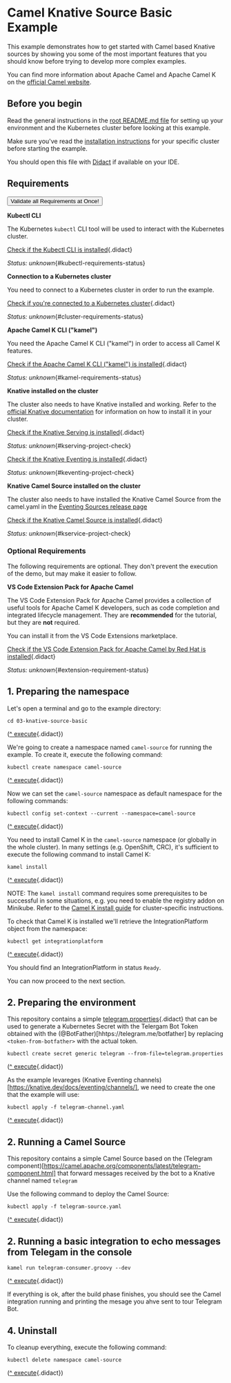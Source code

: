 # Camel Knative Source Basic Example

This example demonstrates how to get started with Camel based Knative sources by showing you some of the most important 
features that you should know before trying to develop more complex examples.

You can find more information about Apache Camel and Apache Camel K on the [official Camel website](https://camel.apache.org).

## Before you begin

Read the general instructions in the [root README.md file](../README.md) for setting up your environment and the Kubernetes cluster before looking at this example.

Make sure you've read the [installation instructions](https://camel.apache.org/camel-k/latest/installation/installation.html) for your specific 
cluster before starting the example.

You should open this file with [Didact](https://marketplace.visualstudio.com/items?itemName=redhat.vscode-didact) if available on your IDE.

## Requirements

<a href='didact://?commandId=vscode.didact.validateAllRequirements' title='Validate all requirements!'><button>Validate all Requirements at Once!</button></a>

**Kubectl CLI**

The Kubernetes `kubectl` CLI tool will be used to interact with the Kubernetes cluster.

[Check if the Kubectl CLI is installed](didact://?commandId=vscode.didact.cliCommandSuccessful&text=kubectl-requirements-status$$kubectl%20help&completion=Checked%20kubectl%20tool%20availability "Tests to see if `kubectl help` returns a 0 return code"){.didact}

*Status: unknown*{#kubectl-requirements-status}

**Connection to a Kubernetes cluster**

You need to connect to a Kubernetes cluster in order to run the example.

[Check if you're connected to a Kubernetes cluster](didact://?commandId=vscode.didact.cliCommandSuccessful&text=cluster-requirements-status$$kubectl%20get%20pod&completion=Checked%20Kubernetes%20connection "Tests to see if `kubectl get pod` returns a 0 return code"){.didact}

*Status: unknown*{#cluster-requirements-status}

**Apache Camel K CLI ("kamel")**

You need the Apache Camel K CLI ("kamel") in order to access all Camel K features.

[Check if the Apache Camel K CLI ("kamel") is installed](didact://?commandId=vscode.didact.requirementCheck&text=kamel-requirements-status$$kamel%20version$$Camel%20K%20Client&completion=Checked%20if%20Camel%20K%20CLI%20is%20available%20on%20this%20system. "Tests to see if `kamel version` returns a result"){.didact}

*Status: unknown*{#kamel-requirements-status}

**Knative installed on the cluster**

The cluster also needs to have Knative installed and working. Refer to the [official Knative documentation](https://knative.dev/docs/install/) for information on how to install it in your cluster.

[Check if the Knative Serving is installed](didact://?commandId=vscode.didact.requirementCheck&text=kserving-project-check$$kubectl%20api-resources%20--api-group=serving.knative.dev$$kservice%2Cksvc&completion=Verified%20Knative%20services%20installation. "Verifies if Knative Serving is installed"){.didact}

*Status: unknown*{#kserving-project-check}

[Check if the Knative Eventing is installed](didact://?commandId=vscode.didact.requirementCheck&text=keventing-project-check$$kubectl%20api-resources%20--api-group=messaging.knative.dev$$inmemorychannels&completion=Verified%20Knative%20eventing%20services%20installation. "Verifies if Knative Eventing is installed"){.didact}

*Status: unknown*{#keventing-project-check}

**Knative Camel Source installed on the cluster**

The cluster also needs to have installed the Knative Camel Source from the camel.yaml in the [Eventing Sources release page](https://github.com/knative/eventing-contrib/releases)

[Check if the Knative Camel Source is installed](didact://?commandId=vscode.didact.requirementCheck&text=kservice-project-check$$kubectl%20api-resources%20--api-group=sources.knative.dev$$camelsources&completion=Verified%20Knative%20Camel%20Source%20installation. "Verifies if Knative Camel Source is installed"){.didact}

*Status: unknown*{#kservice-project-check}

### Optional Requirements

The following requirements are optional. They don't prevent the execution of the demo, but may make it easier to follow.

**VS Code Extension Pack for Apache Camel**

The VS Code Extension Pack for Apache Camel provides a collection of useful tools for Apache Camel K developers,
such as code completion and integrated lifecycle management. They are **recommended** for the tutorial, but they are **not**
required.

You can install it from the VS Code Extensions marketplace.

[Check if the VS Code Extension Pack for Apache Camel by Red Hat is installed](didact://?commandId=vscode.didact.extensionRequirementCheck&text=extension-requirement-status$$redhat.apache-camel-extension-pack&completion=Camel%20extension%20pack%20is%20available%20on%20this%20system. "Checks the VS Code workspace to make sure the extension pack is installed"){.didact}

*Status: unknown*{#extension-requirement-status}

## 1. Preparing the namespace

Let's open a terminal and go to the example directory:

```
cd 03-knative-source-basic
```
([^ execute](didact://?commandId=vscode.didact.sendNamedTerminalAString&text=camelTerm$$cd%2003-knative-source-basic&completion=Executed%20command. "Opens a new terminal and sends the command above"){.didact})


We're going to create a namespace named `camel-source` for running the example. To create it, execute the following command:

```
kubectl create namespace camel-source
```
([^ execute](didact://?commandId=vscode.didact.sendNamedTerminalAString&text=camelTerm$$kubectl%20create%20namespace%20camel-source&completion=New%20project%20creation. "Opens a new terminal and sends the command above"){.didact})


Now we can set the `camel-source` namespace as default namespace for the following commands:

```
kubectl config set-context --current --namespace=camel-source
```
([^ execute](didact://?commandId=vscode.didact.sendNamedTerminalAString&text=camelTerm$$kubectl%20config%20set-context%20--current%20--namespace%3Dcamel-basic&completion=New%20project%20creation. "Opens a new terminal and sends the command above"){.didact})

You need to install Camel K in the `camel-source` namespace (or globally in the whole cluster).
In many settings (e.g. OpenShift, CRC), it's sufficient to execute the following command to install Camel K:

```
kamel install
```
([^ execute](didact://?commandId=vscode.didact.sendNamedTerminalAString&text=camelTerm$$kamel%20install&completion=Installing%20Camel%20K. "Opens a new terminal and sends the command above"){.didact})

NOTE: The `kamel install` command requires some prerequisites to be successful in some situations, e.g. you need to enable the registry addon on Minikube. Refer to the [Camel K install guide](https://camel.apache.org/camel-k/latest/installation/installation.html) for cluster-specific instructions.

To check that Camel K is installed we'll retrieve the IntegrationPlatform object from the namespace:

```
kubectl get integrationplatform
```
([^ execute](didact://?commandId=vscode.didact.sendNamedTerminalAString&text=camelTerm$$kubectl%20get%20integrationplatform&completion=Executed%20Command. "Opens a new terminal and sends the command above"){.didact})

You should find an IntegrationPlatform in status `Ready`.

You can now proceed to the next section.

## 2. Preparing the environment 

This repository contains a simple [telegram.properties](didact://?commandId=vscode.openFolder&projectFilePath=01-basic/telegram.properties&completion=Opened%20the%telegram.properties%20file "Opens the telegram.properties file"){.didact} that can be used to generate a Kubernetes Secret with the Telergam Bot Token obtained with the (@BotFather)[hhtps://telegram.me/botfather] by replacing `
<token-from-botfather>` with the actual token. 

```
kubectl create secret generic telegram --from-file=telegram.properties
```
([^ execute](didact://?commandId=vscode.didact.sendNamedTerminalAString&text=camelTerm$$kubectl%20create%20secret%20generic%20telegram%20--from-file%3Dtelegram.properties&completion=secret%20%22telegram%22%20created. "Create a secret with Telegram credentials"){.didact})

As the example levareges (Knative Eventing channels)[https://knative.dev/docs/eventing/channels/], we need to create the one that the example will use:

```
kubectl apply -f telegram-channel.yaml
```
([^ execute](didact://?commandId=vscode.didact.sendNamedTerminalAString&text=camelTerm$$kubectl%20apply%20-f%20telegram-channel.yaml&completion=inmemorychannel.messaging.knative.dev/telegram$20created. "Create a Knative InMemoryChannel named Telegam"){.didact})

## 2. Running a Camel Source

This repository contains a simple Camel Source based on the (Telegram component)[https://camel.apache.org/components/latest/telegram-component.html] that forward messages received by the bot to a Knative channel named `telegram`

Use the following command to deploy the Camel Source:

```
kubectl apply -f telegram-source.yaml
```
([^ execute](didact://?commandId=vscode.didact.sendNamedTerminalAString&text=camelTerm$$kubectl%20apply%20-f%20telegram-source.yaml&completion=camelsource.sources.knative.dev/camel-telegram-source%20created. "Opens a new terminal and sends the command above"){.didact})


## 2. Running a basic integration to echo messages from Telegam in the console


```
kamel run telegram-consumer.groovy --dev
```
([^ execute](didact://?commandId=vscode.didact.sendNamedTerminalAString&text=camelTerm$$kamel%20run%20telegram-consumer.groovy%20--dev&completion=Camel%20K%20telegram-consumer%20integration%20run%20in%20dev%20mode. "Opens a new terminal and sends the command above"){.didact})


If everything is ok, after the build phase finishes, you should see the Camel integration running and printing the mesage you ahve sent to tour Telegram Bot.

## 4. Uninstall

To cleanup everything, execute the following command:

```kubectl delete namespace camel-source```

([^ execute](didact://?commandId=vscode.didact.sendNamedTerminalAString&text=camelTerm$$kubectl%20delete%20namespace%20camel-basic&completion=Removed%20the%20namespace%20from%20the%20cluster. "Cleans up the cluster after running the example"){.didact})

